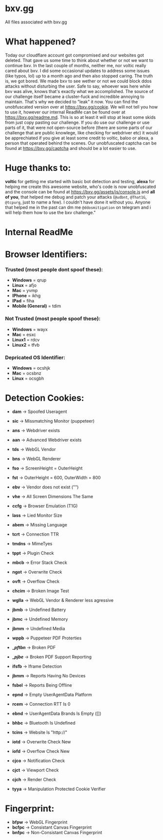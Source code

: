 # bxv.gg
All files associated with bxv.gg

# What happened?
Today our cloudflare account got compromised and our websites got deleted. That gave us some time to think about whether or not we want to continue bxv. In the last couple of months, neither me, nor voltic really cared about bxv. I did some occasional updates to address some issues (like typos, lol) up to a month ago and then also stopped caring. The truth is, we got bored. We made bxv to see wether or not we could block ddos attacks without disturbing the user. Safe to say, whoever was here while bxv was alive, knows that's exactly what we accomplished. The source of our challenge itself became a cluster-fuck and incredible annoying to maintain. That's why we decided to "leak" it now. You can find the unobfuscated version over at https://bxv.gg/cookie. We will not tell you how to use it, however our internal ReadMe can be found over at https://bxv.gg/readme.md. This is so at least it will stop at least some skids from just copy pasting our challenge. If you do use our challenge or use parts of it, that were not open-source before (there are some parts of our challenge that are public knowlege, like checking for webdriver etc) it would be apprechiated if you give at least some credit to voltic, baloo or alexa, a person that operated behind the scenes. Our unobfuscated captcha can be found at https://bxv.gg/captcha and should be a lot easier to use.

# Huge thanks to:
**voltic** for getting me started with basic bot detection and testing,
**alexa** for helping me create this awesome website, who's code is now unobfuscated and the console can be found at https://bxv.gg/assets/js/console.js
and **all of you**, that helped me debug and patch your attacks (`@udbnt`, `@That1G`, `@tcpurg`, just to name a few). I couldn't have done it without you.
Anyone that helped me in the past can dm me `@ddosmitigation` on telegram and i will help them how to use the bxv challenge."

# Internal ReadMe

# Browser Identifiers:

### Trusted (most people dont spoof these):
- **Windows** = qrup
- **Linux** = afjo
- **Mac** = yvmp
- **IPhone** = ikhg
- **IPad** = fiha
- **Mobile (General)** = tdim

### Not Trusted (most people spoof these):
- **Windows** = wayx
- **Mac** = esxc
- **Linux1** = rdcv
- **Linux2** = tfvb

### Depricated OS Identifier:
- **Windows** = ocshjk
- **Mac** = ocsbnz
- **Linux** = ocsgbh

# Detection Cookies:

- **dam** -> Spoofed Useragent
- **sic** -> Missmatching Monitor (puppeteer)
- **ans** -> Webdriver exists
- **aan** -> Advanced Webdriver exists
- **tds** -> WebGL Vendor
- **bns** -> WebGL Renderer
- **fso** -> ScreenHeight = OuterHeight
- **fst** -> OuterHeight = 600, OuterWidth = 800
- **ebv** -> Vendor does not exist ("")
- **vhe** -> All Screen Dimensions The Same
- **ccfg** -> Browser Emulation (T1G)
- **lass** -> Lied Monitor Size
- **abem** -> Missing Language
- **tcrt** -> Connection TTR
- **tmdns** -> MimeTyes
- **tppt** -> Plugin Check
- **mbcb** -> Error Stack Check
- **ngot** -> Overwrite Check
- **ovft** -> Overflow Check
- **chcim** -> Broken Image Test
- **wglla** -> WebGL Vendor & Renderer less agressive
- **jbmb** -> Undefined Battery
- **jbmc** -> Undefined Memory
- **jbmm** -> Undefined Media
- **wppb** -> Puppeteer PDF Proterties
- **__pftbn_** -> Broken PDF
- **__pjbe_** -> Broken PDF Support Reporting
- **ifsfb** -> Iframe Detection
- **jbmm** -> Reports Having No Devices
- **fsbel** -> Reports Being Offline
- **epnd** -> Empty UserAgentData Platform
- **rcem** -> Connection RTT Is 0
- **ebnd** -> UserAgentData Brands Is Empty ([])
- **bhbc** -> Bluetooth Is Undefined
- **tcins** -> Website Is "http://"
- **iotd** -> Overwrite Check New
- **iofd** -> Overflow Check New
- **cjco** -> Notification Check
- **cjct** -> Viewport Check
- **cjch** -> Render Check

- **tyya** -> Manipulation Protected Cookie Verifier

# Fingerprint:

- **bfpw** -> WebGL Fingerprint
- **bcfpc** -> Consistant Canvas Fingerprint
- **bnfpc** -> Non-Consistant Canvas Fingerprint